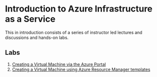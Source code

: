 # Introduction to Azure Infrastructure as a Service

This in introduction consists of a series of instructor led lectures and discussions and hands-on labs.

## Labs
1. [Creating a Virtual Machine via the Azure Portal](https://github.com/stacyh3/Intro-To-Azure/blob/master/Lab%2001%20-%20Creating%20a%20Virtual%20Machine%20via%20the%20Azure%20Portal.md)
2. [Creating a Virtual Machine using Azure Resource Manager templates](https://github.com/stacyh3/Intro-To-Azure/blob/master/Lab%2002%20-%20Creating%20a%20Virtual%20Machine%20via%20an%20ARM%20Template.md)
